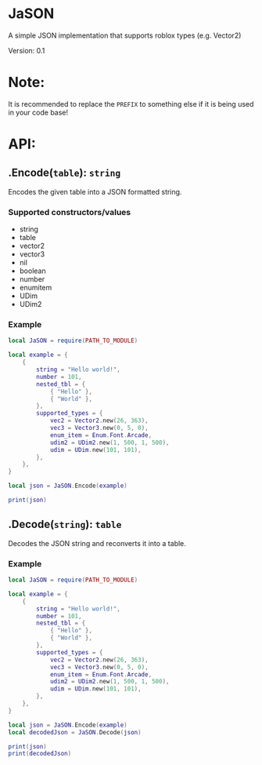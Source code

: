 # JaSON
 A simple JSON implementation that supports roblox types (e.g. Vector2)

Version: 0.1

# Note:

It is recommended to replace the `PREFIX` to something else if it is being used in your code base!

# API:

## .Encode(`table`): `string`

Encodes the given table into a JSON formatted string.

### Supported constructors/values

- string
- table
- vector2
- vector3
- nil
- boolean
- number
- enumitem
- UDim
- UDim2

### Example

```lua
local JaSON = require(PATH_TO_MODULE)

local example = {
	{
		string = "Hello world!",
		number = 101,
		nested_tbl = {
			{ "Hello" },
			{ "World" },
		},
		supported_types = {
			vec2 = Vector2.new(26, 363),
			vec3 = Vector3.new(0, 5, 0),
			enum_item = Enum.Font.Arcade,
			udim2 = UDim2.new(1, 500, 1, 500),
			udim = UDim.new(101, 101),
		},
	},
}

local json = JaSON.Encode(example)

print(json)
```

## .Decode(`string`): `table`

Decodes the JSON string and reconverts it into a table.

### Example

```lua
local JaSON = require(PATH_TO_MODULE)

local example = {
	{
		string = "Hello world!",
		number = 101,
		nested_tbl = {
			{ "Hello" },
			{ "World" },
		},
		supported_types = {
			vec2 = Vector2.new(26, 363),
			vec3 = Vector3.new(0, 5, 0),
			enum_item = Enum.Font.Arcade,
			udim2 = UDim2.new(1, 500, 1, 500),
			udim = UDim.new(101, 101),
		},
	},
}

local json = JaSON.Encode(example)
local decodedJson = JaSON.Decode(json)

print(json)
print(decodedJson)
```

